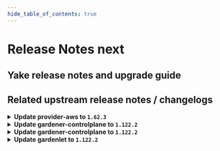 ```yaml
---
hide_table_of_contents: true
---
```


# Release Notes next

## Yake release notes and upgrade guide

## Related upstream release notes / changelogs


<details>
<summary><b>Update provider-aws to <code>1.62.3</code></b></summary>

# [gardener/gardener-extension-provider-aws]

## 🏃 Others

- `[DEVELOPER]` run `make generate` for release- and bump-commits (again) by @kon-angelo [#1400]


</details>

<details>
<summary><b>Update gardener-controlplane to <code>1.122.2</code></b></summary>

# [gardener/gardener]

## 🐛 Bug Fixes

- `[OPERATOR]` A bug in which `gardener-node-agent` was not able to in-place update OS versions that specify only `MAJOR.MINOR` in the `os-release` but `MAJOR.MINOR.PATCH` in the cloud profile is now fixed. by @shafeeqes [#12562]
- `[OPERATOR]` A bug has been fixed which caused `Pod`s from namespaces other than `kube-system` and labeled with `node.gardener.cloud/critical-component=true` to be considered by `gardener-resource-manager`. by @rfranzke [#12565]
- `[OPERATOR]` A bug in shoot reconciliation that caused RewriteEncryptedDataAddLabel to be called for hibernated shoots, leading to a panic in the gardenlet, has been fixed. by @acumino [#12602]

## Helm Charts
- controlplane: `europe-docker.pkg.dev/gardener-project/releases/charts/gardener/controlplane:v1.122.2`
- gardenlet: `europe-docker.pkg.dev/gardener-project/releases/charts/gardener/gardenlet:v1.122.2`
- operator: `europe-docker.pkg.dev/gardener-project/releases/charts/gardener/operator:v1.122.2`
- resource-manager: `europe-docker.pkg.dev/gardener-project/releases/charts/gardener/resource-manager:v1.122.2`
## Container (OCI) Images
- admission-controller: `europe-docker.pkg.dev/gardener-project/releases/gardener/admission-controller:v1.122.2`
- apiserver: `europe-docker.pkg.dev/gardener-project/releases/gardener/apiserver:v1.122.2`
- controller-manager: `europe-docker.pkg.dev/gardener-project/releases/gardener/controller-manager:v1.122.2`
- gardenadm: `europe-docker.pkg.dev/gardener-project/releases/gardener/gardenadm:v1.122.2`
- gardenlet: `europe-docker.pkg.dev/gardener-project/releases/gardener/gardenlet:v1.122.2`
- node-agent: `europe-docker.pkg.dev/gardener-project/releases/gardener/node-agent:v1.122.2`
- operator: `europe-docker.pkg.dev/gardener-project/releases/gardener/operator:v1.122.2`
- resource-manager: `europe-docker.pkg.dev/gardener-project/releases/gardener/resource-manager:v1.122.2`
- scheduler: `europe-docker.pkg.dev/gardener-project/releases/gardener/scheduler:v1.122.2`


</details>

<details>
<summary><b>Update gardener-controlplane to <code>1.122.2</code></b></summary>

# [gardener/gardener]

## 🐛 Bug Fixes

- `[OPERATOR]` A bug in which `gardener-node-agent` was not able to in-place update OS versions that specify only `MAJOR.MINOR` in the `os-release` but `MAJOR.MINOR.PATCH` in the cloud profile is now fixed. by @shafeeqes [#12562]
- `[OPERATOR]` A bug has been fixed which caused `Pod`s from namespaces other than `kube-system` and labeled with `node.gardener.cloud/critical-component=true` to be considered by `gardener-resource-manager`. by @rfranzke [#12565]
- `[OPERATOR]` A bug in shoot reconciliation that caused RewriteEncryptedDataAddLabel to be called for hibernated shoots, leading to a panic in the gardenlet, has been fixed. by @acumino [#12602]

## Helm Charts
- controlplane: `europe-docker.pkg.dev/gardener-project/releases/charts/gardener/controlplane:v1.122.2`
- gardenlet: `europe-docker.pkg.dev/gardener-project/releases/charts/gardener/gardenlet:v1.122.2`
- operator: `europe-docker.pkg.dev/gardener-project/releases/charts/gardener/operator:v1.122.2`
- resource-manager: `europe-docker.pkg.dev/gardener-project/releases/charts/gardener/resource-manager:v1.122.2`
## Container (OCI) Images
- admission-controller: `europe-docker.pkg.dev/gardener-project/releases/gardener/admission-controller:v1.122.2`
- apiserver: `europe-docker.pkg.dev/gardener-project/releases/gardener/apiserver:v1.122.2`
- controller-manager: `europe-docker.pkg.dev/gardener-project/releases/gardener/controller-manager:v1.122.2`
- gardenadm: `europe-docker.pkg.dev/gardener-project/releases/gardener/gardenadm:v1.122.2`
- gardenlet: `europe-docker.pkg.dev/gardener-project/releases/gardener/gardenlet:v1.122.2`
- node-agent: `europe-docker.pkg.dev/gardener-project/releases/gardener/node-agent:v1.122.2`
- operator: `europe-docker.pkg.dev/gardener-project/releases/gardener/operator:v1.122.2`
- resource-manager: `europe-docker.pkg.dev/gardener-project/releases/gardener/resource-manager:v1.122.2`
- scheduler: `europe-docker.pkg.dev/gardener-project/releases/gardener/scheduler:v1.122.2`


</details>

<details>
<summary><b>Update gardenlet to <code>1.122.2</code></b></summary>

# [gardener/gardener]

## 🐛 Bug Fixes

- `[OPERATOR]` A bug in which `gardener-node-agent` was not able to in-place update OS versions that specify only `MAJOR.MINOR` in the `os-release` but `MAJOR.MINOR.PATCH` in the cloud profile is now fixed. by @shafeeqes [#12562]
- `[OPERATOR]` A bug has been fixed which caused `Pod`s from namespaces other than `kube-system` and labeled with `node.gardener.cloud/critical-component=true` to be considered by `gardener-resource-manager`. by @rfranzke [#12565]
- `[OPERATOR]` A bug in shoot reconciliation that caused RewriteEncryptedDataAddLabel to be called for hibernated shoots, leading to a panic in the gardenlet, has been fixed. by @acumino [#12602]

## Helm Charts
- controlplane: `europe-docker.pkg.dev/gardener-project/releases/charts/gardener/controlplane:v1.122.2`
- gardenlet: `europe-docker.pkg.dev/gardener-project/releases/charts/gardener/gardenlet:v1.122.2`
- operator: `europe-docker.pkg.dev/gardener-project/releases/charts/gardener/operator:v1.122.2`
- resource-manager: `europe-docker.pkg.dev/gardener-project/releases/charts/gardener/resource-manager:v1.122.2`
## Container (OCI) Images
- admission-controller: `europe-docker.pkg.dev/gardener-project/releases/gardener/admission-controller:v1.122.2`
- apiserver: `europe-docker.pkg.dev/gardener-project/releases/gardener/apiserver:v1.122.2`
- controller-manager: `europe-docker.pkg.dev/gardener-project/releases/gardener/controller-manager:v1.122.2`
- gardenadm: `europe-docker.pkg.dev/gardener-project/releases/gardener/gardenadm:v1.122.2`
- gardenlet: `europe-docker.pkg.dev/gardener-project/releases/gardener/gardenlet:v1.122.2`
- node-agent: `europe-docker.pkg.dev/gardener-project/releases/gardener/node-agent:v1.122.2`
- operator: `europe-docker.pkg.dev/gardener-project/releases/gardener/operator:v1.122.2`
- resource-manager: `europe-docker.pkg.dev/gardener-project/releases/gardener/resource-manager:v1.122.2`
- scheduler: `europe-docker.pkg.dev/gardener-project/releases/gardener/scheduler:v1.122.2`


</details>
